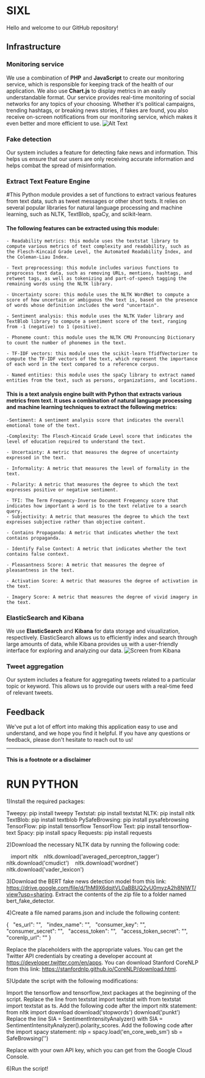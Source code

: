# SIXL 

Hello and welcome to our GitHub repository!

## Infrastructure

### Monitoring service

We use a combination of **PHP** and **JavaScript** to create our monitoring service, which is responsible for keeping track of the health of our application. We also use **Chart.js** to display metrics in an easily understandable format.
Our service provides real-time monitoring of social networks for any topics of your choosing. Whether it's political campaigns, trending hashtags, or breaking news stories, if fakes are found, you also receive on-screen notifications from our monitoring service, which makes it even better and more efficient to use.
![Alt Text](https://i.ibb.co/5GZnW8v/monitoring.gif)
### Fake detection

Our system includes a feature for detecting fake news and information. This helps us ensure that our users are only receiving accurate information and helps combat the spread of misinformation.

### Extract Text Feature Engine


#This Python module provides a set of functions to extract various features from text data, such as tweet messages or other short texts. It relies on several popular libraries for natural language processing and machine learning, such as NLTK, TextBlob, spaCy, and scikit-learn.

#### The following features can be extracted using this module:

    - Readability metrics: this module uses the textstat library to compute various metrics of text complexity and readability, such as the Flesch-Kincaid Grade Level, the Automated Readability Index, and the Coleman-Liau Index.

    - Text preprocessing: this module includes various functions to preprocess text data, such as removing URLs, mentions, hashtags, and retweet tags, as well as tokenizing and part-of-speech tagging the remaining words using the NLTK library.

    - Uncertainty score: this module uses the NLTK WordNet to compute a score of how uncertain or ambiguous the text is, based on the presence of words whose definition includes the word "uncertain".

    - Sentiment analysis: this module uses the NLTK Vader library and TextBlob library to compute a sentiment score of the text, ranging from -1 (negative) to 1 (positive).

    - Phoneme count: this module uses the NLTK CMU Pronouncing Dictionary to count the number of phonemes in the text.

    - TF-IDF vectors: this module uses the scikit-learn TfidfVectorizer to compute the TF-IDF vectors of the text, which represent the importance of each word in the text compared to a reference corpus.

    - Named entities: this module uses the spaCy library to extract named entities from the text, such as persons, organizations, and locations.


#### This is a text analysis engine built with Python that extracts various metrics from text. It uses a combination of natural language processing and machine learning techniques to extract the following metrics:

    -Sentiment: A sentiment analysis score that indicates the overall emotional tone of the text.

    -Complexity: The Flesch-Kincaid Grade Level score that indicates the level of education required to understand the text.

    - Uncertainty: A metric that measures the degree of uncertainty expressed in the text.
    
    - Informality: A metric that measures the level of formality in the text.
    
    - Polarity: A metric that measures the degree to which the text expresses positive or negative sentiment.
    
    - TFI: The Term Frequency-Inverse Document Frequency score that indicates how important a word is to the text relative to a search query.
    - Subjectivity: A metric that measures the degree to which the text expresses subjective rather than objective content.
    
    - Contains Propaganda: A metric that indicates whether the text contains propaganda.

    - Identify False Context: A metric that indicates whether the text contains false context.

    - Pleasantness Score: A metric that measures the degree of pleasantness in the text.

    - Activation Score: A metric that measures the degree of activation in the text.
    
    - Imagery Score: A metric that measures the degree of vivid imagery in the text.
    
### ElasticSearch and Kibana

We use **ElasticSearch** and **Kibana** for data storage and visualization, respectively. ElasticSearch allows us to efficiently index and search through large amounts of data, while Kibana provides us with a user-friendly interface for exploring and analyzing our data.
![Screen from Kibana](https://i.ibb.co/5xfRj4P/kibana.gif)
### Tweet aggregation

Our system includes a feature for aggregating tweets related to a particular topic or keyword. This allows us to provide our users with a real-time feed of relevant tweets.

## Feedback

We've put a lot of effort into making this application easy to use and understand, and we hope you find it helpful. If you have any questions or feedback, please don't hesitate to reach out to us!

---

#### This is a footnote or a disclaimer




# RUN PYTHON
1)Install the required packages:

Tweepy: pip install tweepy
Textstat: pip install textstat
NLTK: pip install nltk
TextBlob: pip install textblob
PySafeBrowsing: pip install pysafebrowsing
TensorFlow: pip install tensorflow
TensorFlow Text: pip install tensorflow-text
Spacy: pip install spacy
Requests: pip install requests

2)Download the necessary NLTK data by running the following code:

   import nltk
   nltk.download('averaged_perceptron_tagger')
   nltk.download('cmudict')
   nltk.download('wordnet')
   nltk.download('vader_lexicon')

3)Download the BERT fake news detection model from this link: https://drive.google.com/file/d/1hM9X6dqjtVL0aBBUQ2yU0myzA2h8NlWT/view?usp=sharing. Extract the contents of the zip file to a folder named bert_fake_detector.

4)Create a file named params.json and include the following content:

{
  "es_url": "<Elasticsearch URL>",
  "index_name": "<Elasticsearch index name>",
  "consumer_key": "<Twitter API consumer key>",
  "consumer_secret": "<Twitter API consumer secret>",
  "access_token": "<Twitter API access token>",
  "access_token_secret": "<Twitter API access token secret>",
  "corenlp_url": "<Stanford CoreNLP URL>"
}

Replace the placeholders with the appropriate values. You can get the Twitter API credentials by creating a developer account at https://developer.twitter.com/en/apps. You can download Stanford CoreNLP from this link: https://stanfordnlp.github.io/CoreNLP/download.html.

5)Update the script with the following modifications:

Import the tensorflow and tensorflow_text packages at the beginning of the script.
Replace the line from textstat import textstat with from textstat import textstat as ts.
Add the following code after the import nltk statement:
from nltk import download
download('stopwords')
download('punkt')
Replace the line SIA = SentimentIntensityAnalyzer() with SIA = SentimentIntensityAnalyzer().polarity_scores.
Add the following code after the import spacy statement:
nlp = spacy.load('en_core_web_sm')
sb = SafeBrowsing('<Google Safe Browsing API key>')

Replace <Google Safe Browsing API key> with your own API key, which you can get from the Google Cloud Console.

6)Run the script!
